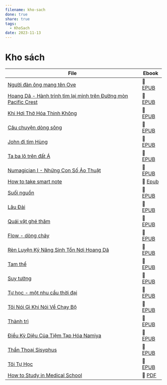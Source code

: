 ```yaml
---
filename: kho-sach
done: true
share: true
tags:
  - KhoSach
date: 2023-11-13
---
```


# Kho sách

| File                                                                                                                                                             | Ebook                                                                                                |
| ---------------------------------------------------------------------------------------------------------------------------------------------------------------- | ---------------------------------------------------------------------------------------------------- |
| [Người đàn ông mang tên Ove](./nguoi-dan-ong-mang-ten-ove.md)                                                                           | 📘 [EPUB](https://onedrive.live.com/download?resid=E92BC60129512289%21174&authkey=!ACtvj6xlhElVy0o)  |
| [Hoang Dã - Hành trình tìm lại mình trên Đường mòn Pacific Crest](./hoang-da-hanh-trinh-tim-lai-minh-tren-duong-mon-pacific-crest.md) | 📘 [EPUB](https://onedrive.live.com/dowwnload?resid=E92BC60129512289%21172&authkey=!AC60bCVJF5bX4I4) |
| [Khi Hơi Thở Hóa Thinh Không](./khi-hoi-tho-hoa-thinh-khong.md)                                                                         | 📘 [EPUB](https://onedrive.live.com/download?resid=E92BC60129512289%21171&authkey=!ACRGB9N6rol-1bQ)  |
| [Câu chuyện dòng sông](./cau-chuyen-dong-song.md)                                                                                       | 📘 [EPUB](https://onedrive.live.com/download?resid=E92BC60129512289%21170&authkey=!ANI7OD63zRkeG30)  |
| [John đi tìm Hùng](./john-di-tim-hung.md)                                                                                               | 📘 [EPUB](https://onedrive.live.com/download?resid=E92BC60129512289%21168&authkey=!AJSSQTo5coD3Wng)  |
| [Ta ba lô trên đất Á](./ta-ba-lo-tren-dat-a.md)                                                                                         | 📘 [EPUB](https://onedrive.live.com/download?resid=E92BC60129512289%21167&authkey=!AJE6b6h62AWvLmM)  |
| [Numagician I - Những Con Số Ảo Thuật](./Numagician.md)                                                       | 📘 [EPUB](https://onedrive.live.com/download?resid=E92BC60129512289%21166&authkey=!AOe4Q_9fXSQDMi4)  |
| [How to take smart note](./how-to-take-smart-note.md)                                                                                   | 📘 [Epub](https://onedrive.live.com/download?resid=E92BC60129512289%21162&authkey=!ACAHXyxr-XNkNtU)  |
| [Suối nguồn](./suoi-nguon.md)                                                                                                           | 📘 [EPUB](https://onedrive.live.com/download?resid=E92BC60129512289%21161&authkey=!AOzzN4AoL6u3Olc)  |
| [Lâu Đài](./lau-dai.md)                                                                                                                 | 📘 [EPUB](https://onedrive.live.com/download?resid=E92BC60129512289%21160&authkey=!ANZOabvl6www7fM)  |
| [Quái vật ghé thăm](./quai-vat-ghe-tham.md)                                                                                             | 📘 [EPUB](https://onedrive.live.com/download?resid=E92BC60129512289%21146&authkey=!AM7V3XsMlF1slZE)  |
| [Flow - dòng chảy](./flow-dong-chay.md)                                                                                               | 📘 [EPUB](https://onedrive.live.com/download?resid=E92BC60129512289%21145&authkey=!AKIpLNZFODzrdwY)  |
| [Rèn Luyện Kỹ Năng Sinh Tồn Nơi Hoang Dã](./ren-luyen-ky-nang-sinh-ton-noi-hoang-da.md)                                                 | 📘 [EPUB](https://onedrive.live.com/download?resid=E92BC60129512289%21144&authkey=!AK_j7nwtSi7tGlU)  |
| [Tam thể](./tam-the.md)                                                                                                                 | 📘 [EPUB](https://onedrive.live.com/download?resid=E92BC60129512289%21141&authkey=!AArX_gWQDDjpoPE)  |
| [Suy tưởng](./suy-tuong.md)                                                                                                             | 📘 [EPUB](https://onedrive.live.com/download?resid=E92BC60129512289%21139&authkey=!AEPjrMaAhPHRdAM)  |
| [Tự học - một nhu cầu thời đại](./tu-hoc-mot-nhu-cau-thoi-dai.md)                                                                     | 📘 [EPUB](https://onedrive.live.com/download?resid=E92BC60129512289%21136&authkey=!ALEupx-BFHlR64g)  |
| [Tôi Nói Gì Khi Nói Về Chạy Bộ](./toi-noi-gi-khi-noi-ve-chay-bo.md)                                                                     | 📘 [EPUB](https://onedrive.live.com/download?resid=E92BC60129512289%21132&authkey=!AAPSuEtaePaU-sM)  |
| [Thành trì](./thanh-tri.md)                                                                                                             | 📘 [EPUB](https://onedrive.live.com/download?resid=E92BC60129512289%21131&authkey=!AEps34BmYhxeQ9Q)  |
| [Điều Kỳ Diệu Của Tiệm Tạp Hóa Namiya](./dieu-ki-dieu-cua-tiem-tap-hoa-namiya.md)                                                       | 📘 [EPUB](https://onedrive.live.com/download?resid=E92BC60129512289%21133&authkey=!ALVKfnD3YetdmkA)  |
| [Thần Thoại Sisyphus](./than-thoai-sisyphus.md)                                                                                         | 📘 [EPUB](https://onedrive.live.com/download?resid=E92BC60129512289%21130&authkey=!ANtPm4g0YNPGhsg)  |
| [Tôi Tự Học](./toi-tu-hoc.md)                                                                                                           | 📘 [EPUB](https://onedrive.live.com/download?resid=E92BC60129512289%21138&authkey=!AB0rPU2Me_RLkG4)  |
| [How to Study in Medical School](./how-to-study-in-medical-school.md)                                                                   | 📙 [PDF](https://onedrive.live.com/download?resid=E92BC60129512289%21137&authkey=!AIFEgkU1djD4gl8)   |

